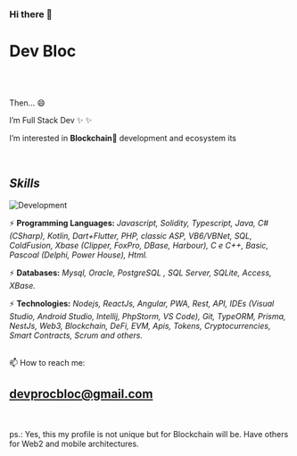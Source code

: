 ### Hi there 👋

# **Dev Bloc**

<br />
<br />

Then... 😄

I’m Full Stack Dev ✨ ✨

I’m interested in **Blockchain**👀 development and ecosystem its 


<br />

## **_Skills_**
![Development](https://img.shields.io/badge/frontend_|_backend_|_mobile_|_blockchain-blue?color=orange&label=Development&logo=java&style=for-the-badge&labelColor=blueviolet)


⚡  **Programming Languages:** 
_Javascript, Solidity, Typescript, Java, C# (CSharp), Kotlin, Dart+Flutter, PHP, classic ASP, VB6/VBNet, SQL, ColdFusion, Xbase (Clipper, FoxPro, DBase, Harbour), C e C++, Basic, Pascoal (Delphi, Power House), Html._

⚡  **Databases:** 
_Mysql, Oracle, PostgreSQL , SQL Server, SQLite, Access, XBase._

⚡  **Technologies:** 
_Nodejs, ReactJs, Angular, PWA, Rest, API, IDEs (Visual Studio, Android Studio, Intellij, PhpStorm, VS Code), Git, TypeORM, Prisma, NestJs, Web3, Blockchain, DeFi, EVM, Apis, Tokens, Cryptocurrencies, Smart Contracts, Scrum and others._

<br />
📫 How to reach me:

## devprocbloc@gmail.com


<br />
<br />
ps.: Yes, this my profile is not unique but for Blockchain will be. Have others for Web2 and mobile architectures. 
<br />
<br />
<br />





